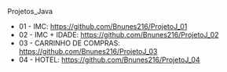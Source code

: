 Projetos_Java
- 01 - IMC: https://github.com/Bnunes216/ProjetoJ_01
- 02 - IMC + IDADE: https://github.com/Bnunes216/ProjetoJ_02
- 03 - CARRINHO DE COMPRAS: https://github.com/Bnunes216/ProjetoJ_03
- 04 - HOTEL: https://github.com/Bnunes216/ProjetoJ_04
